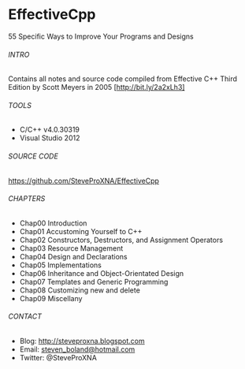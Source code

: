 # EffectiveCpp
55 Specific Ways to Improve Your Programs and Designs 

###### INTRO
Contains all notes and source code compiled from Effective C++
Third Edition by Scott Meyers in 2005 [http://bit.ly/2a2xLh3]

###### TOOLS
- C/C++ v4.0.30319
- Visual Studio 2012

###### SOURCE CODE
https://github.com/SteveProXNA/EffectiveCpp

###### CHAPTERS
- Chap00 Introduction 
- Chap01 Accustoming Yourself to C++
- Chap02 Constructors, Destructors, and Assignment Operators
- Chap03 Resource Management
- Chap04 Design and Declarations
- Chap05 Implementations
- Chap06 Inheritance and Object-Orientated Design
- Chap07 Templates and Generic Programming
- Chap08 Customizing new and delete
- Chap09 Miscellany

###### CONTACT
- Blog:		http://steveproxna.blogspot.com
- Email:	steven_boland@hotmail.com
- Twitter:	@SteveProXNA